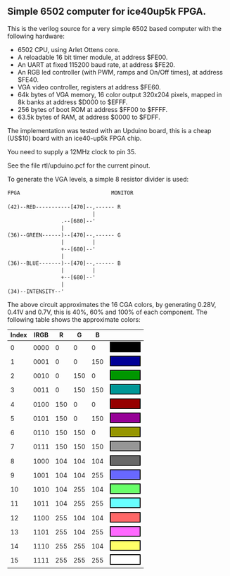 Simple 6502 computer for ice40up5k FPGA.
----------------------------------------

This is the verilog source for a very simple 6502 based computer with the
following hardware:

- 6502 CPU, using Arlet Ottens core.
- A reloadable 16 bit timer module, at address $FE00.
- An UART at fixed 115200 baud rate, at address $FE20.
- An RGB led controller (with PWM, ramps and On/Off times), at address $FE40.
- VGA video controller, registers at address $FE60.
- 64k bytes of VGA memory, 16 color output 320x204 pixels, mapped in 8k banks at address $D000 to $EFFF.
- 256 bytes of boot ROM at address $FF00 to $FFFF.
- 63.5k bytes of RAM, at address $0000 to $FDFF.

The implementation was tested with an Upduino board, this is a cheap (US$10)
board with an ice40-up5k FPGA chip.

You need to supply a 12MHz clock to pin 35.

See the file rtl/upduino.pcf for the current pinout.

To generate the VGA levels, a simple 8 resistor divider is used:

    FPGA                             MONITOR

    (42)--RED-----------[470]--,------ R
                               |
                     .--[680]--'
                     |
    (36)--GREEN------)--[470]--,------ G
                     |         |
                     +--[680]--'
                     |
    (36)--BLUE-------)--[470]--,------ B
                     |         |
                     +--[680]--'
                     |
    (34)--INTENSITY--'

The above circuit approximates the 16 CGA colors, by generating 0.28V, 0.41V and 0.7V, this is 40%, 60% and 100% of each component. The following table shows the approximate colors:

| Index | IRGB | R | G | B |                          |
|-------|------|---|---|---|--------------------------|
|   0   | 0000 | 0 | 0 | 0 |![0](/doc/00.png?raw=true)|
|   1   | 0001 | 0 | 0 |150|![0](/doc/01.png?raw=true)|
|   2   | 0010 | 0 |150| 0 |![0](/doc/02.png?raw=true)|
|   3   | 0011 | 0 |150|150|![0](/doc/03.png?raw=true)|
|   4   | 0100 |150| 0 | 0 |![0](/doc/04.png?raw=true)|
|   5   | 0101 |150| 0 |150|![0](/doc/05.png?raw=true)|
|   6   | 0110 |150|150| 0 |![0](/doc/06.png?raw=true)|
|   7   | 0111 |150|150|150|![0](/doc/07.png?raw=true)|
|   8   | 1000 |104|104|104|![0](/doc/08.png?raw=true)|
|   9   | 1001 |104|104|255|![0](/doc/09.png?raw=true)|
|  10   | 1010 |104|255|104|![0](/doc/10.png?raw=true)|
|  11   | 1011 |104|255|255|![0](/doc/11.png?raw=true)|
|  12   | 1100 |255|104|104|![0](/doc/12.png?raw=true)|
|  13   | 1101 |255|104|255|![0](/doc/13.png?raw=true)|
|  14   | 1110 |255|255|104|![0](/doc/14.png?raw=true)|
|  15   | 1111 |255|255|255|![0](/doc/15.png?raw=true)|



